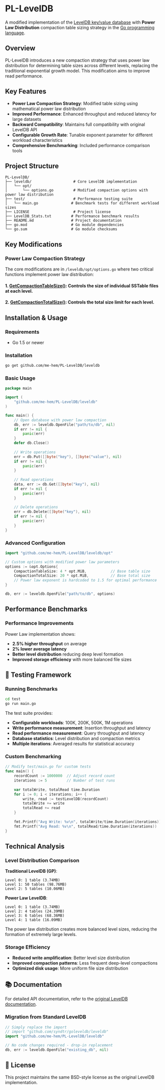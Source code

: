 # PL-LevelDB

A modified implementation of the [LevelDB key/value database](http://code.google.com/p/leveldb) with **Power Law Distribution** compaction table sizing strategy in the [Go programming language](http://golang.org).

## Overview

PL-LevelDB introduces a new compaction strategy that uses power law distribution for determining table sizes across different levels, replacing the traditional exponential growth model. This modification aims to improve read performance.

## Key Features

- **Power Law Compaction Strategy**: Modified table sizing using mathematical power law distribution
- **Improved Performance**: Enhanced throughput and reduced latency for large datasets
- **Backward Compatibility**: Maintains full compatibility with original LevelDB API
- **Configurable Growth Rate**: Tunable exponent parameter for different workload characteristics
- **Comprehensive Benchmarking**: Included performance comparison tools

## Project Structure

```
PL-LevelDB/
├── leveldb/                   # Core LevelDB implementation
│   └── opt/
│       └── options.go         # Modified compaction options with power law distribution
├── test/                      # Performance testing suite
│   └── main.go               # Benchmark tests for different workload sizes
├── LICENSE                    # Project license
├── LevelDB_Stats.txt         # Performance benchmark results
├── README.md                 # Project documentation
├── go.mod                    # Go module dependencies
└── go.sum                    # Go module checksums
```

## Key Modifications

### Power Law Compaction Strategy

The core modifications are in `/leveldb/opt/options.go` where two critical functions implement power law distribution:

#### 1. [GetCompactionTableSize()](https://github.com/me-hem/PL-LevelDB/blob/master/leveldb/opt/options.go#L446): Controls the size of individual SSTable files at each level.


#### 2. [GetCompactionTotalSize()](https://github.com/me-hem/PL-LevelDB/blob/master/leveldb/opt/options.go#L470): Controls the total size limit for each level.



## Installation & Usage

### Requirements
- Go 1.5 or newer

### Installation
```bash
go get github.com/me-hem/PL-LevelDB/leveldb
```

### Basic Usage

```go
package main

import (
    "github.com/me-hem/PL-LevelDB/leveldb"
)

func main() {
    // Open database with power law compaction
    db, err := leveldb.OpenFile("path/to/db", nil)
    if err != nil {
        panic(err)
    }
    defer db.Close()
    
    // Write operations
    err = db.Put([]byte("key"), []byte("value"), nil)
    if err != nil {
        panic(err)
    }
    
    // Read operations
    data, err := db.Get([]byte("key"), nil)
    if err != nil {
        panic(err)
    }
    
    // Delete operations
    err = db.Delete([]byte("key"), nil)
    if err != nil {
        panic(err)
    }
}
```

### Advanced Configuration

```go
import "github.com/me-hem/PL-LevelDB/leveldb/opt"

// Custom options with modified power law parameters
options := &opt.Options{
    CompactionTableSize: 4 * opt.MiB,           // Base table size
    CompactionTotalSize: 20 * opt.MiB,          // Base total size
    // Power law exponent is hardcoded to 1.5 for optimal performance
}

db, err := leveldb.OpenFile("path/to/db", options)
```

## Performance Benchmarks

### Performance Improvements

Power Law implementation shows:
- **2.5% higher throughput** on average
- **2% lower average latency**
- **Better level distribution** reducing deep level formation
- **Improved storage efficiency** with more balanced file sizes

## 🧪 Testing Framework

### Running Benchmarks

```bash
cd test
go run main.go
```

The test suite provides:
- **Configurable workloads**: 100K, 200K, 500K, 1M operations
- **Write performance measurement**: Insertion throughput and latency
- **Read performance measurement**: Query throughput and latency  
- **Database statistics**: Level distribution and compaction metrics
- **Multiple iterations**: Averaged results for statistical accuracy

### Custom Benchmarking

```go
// Modify test/main.go for custom tests
func main() {
    recordCount := 1000000  // Adjust record count
    iterations := 5         // Number of test runs
    
    var totalWrite, totalRead time.Duration
    for i := 0; i < iterations; i++ {
        write, read := testLevelDB(recordCount)
        totalWrite += write
        totalRead += read
    }
    
    fmt.Printf("Avg Write: %v\n", totalWrite/time.Duration(iterations))
    fmt.Printf("Avg Read: %v\n", totalRead/time.Duration(iterations))
}
```

## Technical Analysis

### Level Distribution Comparison

**Traditional LevelDB (GP)**:
```
Level 0: 1 table (3.74MB)
Level 1: 50 tables (98.76MB)  
Level 2: 5 tables (10.06MB)
```

**Power Law LevelDB**:
```
Level 0: 1 table (3.74MB)
Level 2: 4 tables (24.39MB)
Level 3: 6 tables (68.36MB)
Level 4: 1 table (16.09MB)
```

The power law distribution creates more balanced level sizes, reducing the formation of extremely large levels.

### Storage Efficiency

- **Reduced write amplification**: Better level size distribution
- **Improved compaction patterns**: Less frequent deep-level compactions
- **Optimized disk usage**: More uniform file size distribution

## 📚 Documentation

For detailed API documentation, refer to the [original LevelDB documentation](http://godoc.org/github.com/syndtr/goleveldb).


### Migration from Standard LevelDB

```go
// Simply replace the import
// import "github.com/syndtr/goleveldb/leveldb"
import "github.com/me-hem/PL-LevelDB/leveldb"

// No code changes required - drop-in replacement
db, err := leveldb.OpenFile("existing_db", nil)
```

## 📄 License

This project maintains the same BSD-style license as the original LevelDB implementation.
